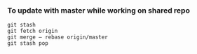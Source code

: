 ### To update with master while working on shared repo
```
git stash
git fetch origin
git merge — rebase origin/master
git stash pop
```
